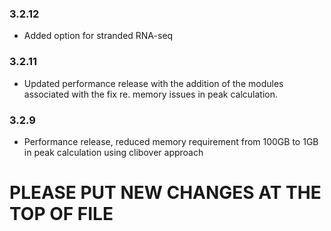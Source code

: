 ### 3.2.12
* Added option for stranded RNA-seq 

### 3.2.11
* Updated performance release with the addition of the modules associated with the fix re. memory issues in peak calculation.

### 3.2.9
* Performance release, reduced memory requirement from 100GB to 1GB in peak calculation using clibover approach 

# PLEASE PUT NEW CHANGES AT THE TOP OF FILE
